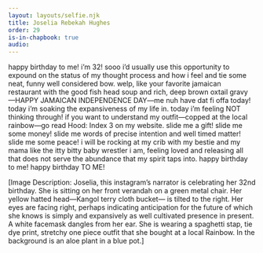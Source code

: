 ```yaml
---
layout: layouts/selfie.njk
title: Joselia Rebekah Hughes
order: 29
is-in-chapbook: true
audio:
---
```


happy birthday to me! i’m 32! sooo i’d usually use this opportunity to expound on the status of my thought process and how i feel and tie some neat, funny well considered bow. welp, like your favorite jamaican restaurant with the good fish head soup and rich, deep brown oxtail gravy —HAPPY JAMAICAN INDEPENDENCE DAY—me nuh have dat fi offa today! today i’m soaking the expansiveness of my life in. today i’m feeling NOT thinking through! if you want to understand my outfit—copped at the local rainbow—go read Hood: Index 3 on my website. slide me a gift! slide me some money! slide me words of precise intention and well timed matter! slide me some peace! i will be rocking at my crib with my bestie and my mama like the itty bitty baby wrestler i am, feeling loved and releasing all that does not serve the abundance that my spirit taps into. happy birthday to me! happy birthday TO ME!

[Image Description: Joselia, this instagram’s narrator is celebrating her 32nd birthday. She is sitting on her front verandah on a green metal chair. Her yellow hatted head—Kangol terry cloth bucket— is tilted to the right. Her eyes are facing right, perhaps indicating anticipation for the future of which she knows is simply and expansively as well cultivated presence in present. A white facemask dangles from her ear. She is wearing a spaghetti stap, tie dye print, stretchy one piece outfit that she bought at a local Rainbow. In the background is an aloe plant in a blue pot.]
